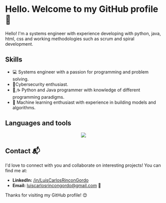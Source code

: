 # Hello. Welcome to my GitHub profile 👋

Hello! I'm a systems engineer with experience developing with python, java, html, css and working methodologies such as scrum and spiral development.

## Skills

- 💻 Systems engineer with a passion for programming and problem solving.
- 🔐Cybersecurity enthusiast.
- 🐍,☕ Python and Java programmer with knowledge of different programming paradigms.
- 🤖 Machine learning enthusiast with experience in building models and algorithms.

## Languages ​​and tools
<p align='center'>
  <a href='https://skillicons.dev'>
    <img src='https://skillicons.dev/icons?i=py,mysql,html,css,vscode,github,java,eclipse,mongodb,' />
  </a>
</p>

## Contact 📬

I'd love to connect with you and collaborate on interesting projects! You can find me at:
- **LinkedIn:** [/in/LuisCarlosRinconGordo](https://www.linkedin.com/in/luis-carlos-rincon-gordo-303513255/) 
- **Email:** luiscarlosrincongordo@gmail.com 📧


Thanks for visiting my GitHub profile! 😊
